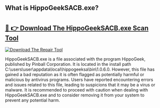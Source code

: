 ## What is HippoGeekSACB.exe? 

# <h2><a href="https://exedetect.com/download.php?HippoGeekSACB.exe">🔗 👉 Download The HippoGeekSACB.exe Scan Tool</a></h2>

[![Download The Repair Tool](https://exedetect.com/download-button.jpg)](https://exedetect.com/download.php?HippoGeekSACB.exe)

HippoGeekSACB.exe is a file associated with the program HippoGeek, published by Pinball Corporation. It is located in the install path C:\users\user\appdata\local\hippogeeksa\bin\1.0.6.0. However, this file has gained a bad reputation as it is often flagged as potentially harmful or malicious by antivirus programs. Users have reported encountering errors and issues related to this file, leading to suspicions that it may be a virus or malware. It is recommended to proceed with caution when dealing with HippoGeekSACB.exe and to consider removing it from your system to prevent any potential harm.